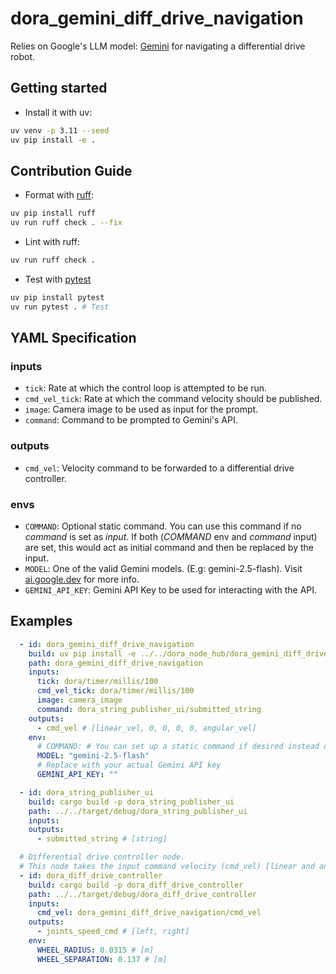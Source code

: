 # dora_gemini_diff_drive_navigation

Relies on Google's LLM model: [Gemini](https://gemini.google.com/) for navigating a differential drive robot.

## Getting started

- Install it with uv:

```bash
uv venv -p 3.11 --seed
uv pip install -e .
```

## Contribution Guide

- Format with [ruff](https://docs.astral.sh/ruff/):

```bash
uv pip install ruff
uv run ruff check . --fix
```

- Lint with ruff:

```bash
uv run ruff check .
```

- Test with [pytest](https://github.com/pytest-dev/pytest)

```bash
uv pip install pytest
uv run pytest . # Test
```

## YAML Specification

### inputs
  - `tick`: Rate at which the control loop is attempted to be run.
  - `cmd_vel_tick`: Rate at which the command velocity should be published.
  - `image`: Camera image to be used as input for the prompt.
  - `command`: Command to be prompted to Gemini's API.

### outputs
  - `cmd_vel`: Velocity command to be forwarded to a differential drive controller.

### envs
  - `COMMAND`: Optional static command. You can use this command if no *command* is set as *input*. If both (*COMMAND* env and *command* input) are set, this would act as initial command and then be replaced by the input.
  - `MODEL`: One of the valid Gemini models. (E.g: gemini-2.5-flash). Visit [ai.google.dev](https://ai.google.dev/gemini-api/docs) for more info.
  - `GEMINI_API_KEY`: Gemini API Key to be used for interacting with the API.

## Examples

```yml
  - id: dora_gemini_diff_drive_navigation
    build: uv pip install -e ../../dora_node_hub/dora_gemini_diff_drive_navigation
    path: dora_gemini_diff_drive_navigation
    inputs:
      tick: dora/timer/millis/100
      cmd_vel_tick: dora/timer/millis/100
      image: camera_image
      command: dora_string_publisher_ui/submitted_string
    outputs:
      - cmd_vel # [linear_vel, 0, 0, 0, 0, angular_vel]
    env:
      # COMMAND: # You can set up a static command if desired instead of passing the command as an input.
      MODEL: "gemini-2.5-flash"
      # Replace with your actual Gemini API key
      GEMINI_API_KEY: ""

  - id: dora_string_publisher_ui
    build: cargo build -p dora_string_publisher_ui
    path: ../../target/debug/dora_string_publisher_ui
    inputs:
    outputs:
      - submitted_string # [string]

  # Differential drive controller node.
  # This node takes the input command velocity (cmd_vel) [linear and angular velocity] and converts it to joint speed commands [rad/s] for the left and right wheels.
  - id: dora_diff_drive_controller
    build: cargo build -p dora_diff_drive_controller
    path: ../../target/debug/dora_diff_drive_controller
    inputs:
      cmd_vel: dora_gemini_diff_drive_navigation/cmd_vel
    outputs:
      - joints_speed_cmd # [left, right]
    env:
      WHEEL_RADIUS: 0.0315 # [m]
      WHEEL_SEPARATION: 0.137 # [m]
```
